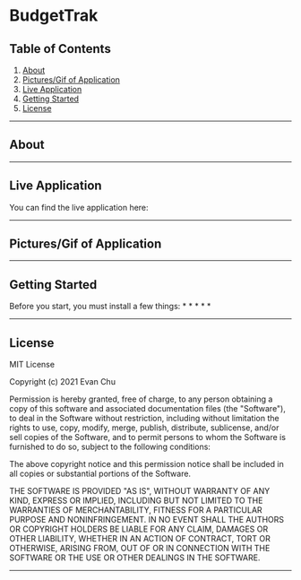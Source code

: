 # BudgetTrak

## Table of Contents


1. [About](#about)
1. [Pictures/Gif of Application](#pictures/gif-of-application)
1. [Live Application](#live-application)
1. [Getting Started](#getting-started)
1. [License](#license)

---------------------------	

## About


---------------------------

## Live Application

You can find the live application here: 

---------------------------

## Pictures/Gif of Application


---------------------------	

## Getting Started 
Before you start, you must install a few things:
* 
* 
* 
* 
* 

---------------------------	

## License

MIT License

Copyright (c) 2021 Evan Chu

Permission is hereby granted, free of charge, to any person obtaining a copy
of this software and associated documentation files (the "Software"), to deal
in the Software without restriction, including without limitation the rights
to use, copy, modify, merge, publish, distribute, sublicense, and/or sell
copies of the Software, and to permit persons to whom the Software is
furnished to do so, subject to the following conditions:

The above copyright notice and this permission notice shall be included in all
copies or substantial portions of the Software.

THE SOFTWARE IS PROVIDED "AS IS", WITHOUT WARRANTY OF ANY KIND, EXPRESS OR
IMPLIED, INCLUDING BUT NOT LIMITED TO THE WARRANTIES OF MERCHANTABILITY,
FITNESS FOR A PARTICULAR PURPOSE AND NONINFRINGEMENT. IN NO EVENT SHALL THE
AUTHORS OR COPYRIGHT HOLDERS BE LIABLE FOR ANY CLAIM, DAMAGES OR OTHER
LIABILITY, WHETHER IN AN ACTION OF CONTRACT, TORT OR OTHERWISE, ARISING FROM,
OUT OF OR IN CONNECTION WITH THE SOFTWARE OR THE USE OR OTHER DEALINGS IN THE
SOFTWARE.

---------------------------	